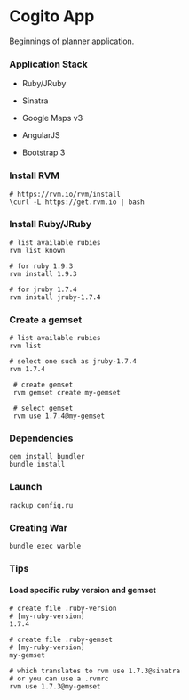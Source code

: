 # Cogito App #

Beginnings of planner application.

### Application Stack ######

- Ruby/JRuby

- Sinatra

- Google Maps v3

- AngularJS

- Bootstrap 3

### Install RVM ###
    # https://rvm.io/rvm/install
    \curl -L https://get.rvm.io | bash

### Install Ruby/JRuby ###

    # list available rubies
    rvm list known

    # for ruby 1.9.3
    rvm install 1.9.3

    # for jruby 1.7.4
    rvm install jruby-1.7.4

### Create a gemset ###
    # list available rubies
    rvm list

    # select one such as jruby-1.7.4
    rvm 1.7.4

     # create gemset
     rvm gemset create my-gemset

     # select gemset
     rvm use 1.7.4@my-gemset

### Dependencies ######

    gem install bundler
    bundle install

### Launch ######

    rackup config.ru

### Creating War ######

    bundle exec warble

### Tips ######

#### Load specific ruby version and gemset ####

    # create file .ruby-version
    # [my-ruby-version]
    1.7.4

    # create file .ruby-gemset
    # [my-ruby-version]
    my-gemset 

    # which translates to rvm use 1.7.3@sinatra
    # or you can use a .rvmrc
    rvm use 1.7.3@my-gemset
